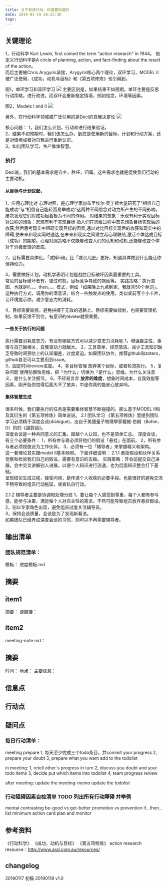 ```yaml
---
title: 关于有效行动，你需要知道的
date: 2019-01-19 20:22:38
tags:
---
```


## 关键理论 
1，行动科学
Kurt Lewin, first coined the term "action research" in 1944。
他定义行动科学是A circle of planning, action, and fact-finding about the result of the action。   
而后主要被Chris Arygyris承接，Arygyris核心两个理论，双环学习，MODEL II被广泛使用，《成功，动机与目标》和《第五项修炼》也引用到。

图1，单环学习和双环学习
![](https://duane-1258291235.cos.ap-beijing.myqcloud.com/20190120104108.png)
主要区别是，如果结果不如预期，单环主要是反思行动策略，进行改进。而双环会重新框定情境，例如信念，环境等因素。

图2，Models I and II
![](https://duane-1258291235.cos.ap-beijing.myqcloud.com/20190120104124.png)

另外，在行动科学领域被广泛引用的是Deci的自我决定论
![](https://duane-1258291235.cos.ap-beijing.myqcloud.com/20190120104146.png)

核心问题：
1，我们怎么计划，行动和进行结果验证。      
2，结果不如预期时，我们该怎么办，到底是使用新的目标，计划和行动方案，还是对情境或者对自我进行重新认识。   
3，如何团队学习，生产集体智慧。  


### 执行
Deci说，我们的基本需求是自主，胜任，归属。这些需求也就是促使我们行动的主要动机。  
#### 从目标与计划说起，
1，应用心理比对
心理对照，是心理学家加布里埃尔·奥丁根大量研究了“相信自己能成功”与“相信自己能轻而易举成功”这两种不同信念对动力所产生的不同影响，屡次发现它们对成功起着极为不同的作用。对结果的想象：乐观有利于实现目标对过程的想象：悲观有利于实现目标指人们在思维过程中首先想象目标实现后的收获,然后思考现实中阻碍实现目标的因素,通过对比目标实现后的收获和现实中的障碍,使未来和现实同时通达,在未来和现实之间建立起心理联结,激活个体达成目标（成功）的期望。心理对照策略不仅能够改变人们的认知和动机,还能够改变个体对于消极反馈的反应。  

2，目标需要具体化，「减掉5磅」比「减点儿肥」更好，知道具体做到什么能让你保持动力。  

3，需要做好计划。动机学表明计划是战胜目标破坏因素最重要的工具。  
常见的目标破坏者有，错过时机，目标竞争导致的拖延等。
实践策略：执行意图，也就是if。。。then。。。模式，例如「如果晚上九点到家，我就背50个单词」。这种执行方式，调用你的潜意识，结合一些触发点的使用，类似桌前写个小卡片，让环境提示你。减少意志力的消耗。  

4，目标需要监控。避免拼搏于无效的道路上。目标需要做规划，也需要反馈机制，如果反馈不到位，有意识的review就很重要。 

#### 一些关于执行的问题
执行需要消耗意志力，有没有哪些方式可以减少意志力消耗呢
1，增强自主性，事情与自己越相关，自我驱动力就越大。
2，工具简单，规范简洁。减少工具知识缺乏导致时间预估上的认知偏差，过度紧迫。如果团队协作，推荐github和zotero，github甚至可以主要用到issue。  
3，固定时间review进度。
4，多目标管理
放弃某个目标，或者轮流执行。
5，复杂问题
使用防御性思维，把「为什么」切换为「是什么」思维。为什么关注意义，是什么关注细节。
6，不轻易言弃
**放弃的难度**，想象时间成本，自我效能等因素，刚开始你觉得后面大不了放弃，中途你真的能安心放弃吗。

#### 集体智慧生成
很多时候，我们要执行的任务是需要集体智慧不断碰撞的，那么基于MODEL II和及其衍生的《第五项修炼》简单说说。
2.1  团队学习
《第五项修炼》里提到团队学习必须精于深度会谈(dialogue)，出自于美國量子物理學家戴維·伯姆（Bohm．D）的的《論對話》。  
深度会谈是一种共同意义的汇集。超越个人认知，也不是简单汇总。
深度会谈，有三个必要条件：
1，所有参与者必须将他们的假设「悬挂」在面前。
2，所有参与者必须视彼此为工作伙伴。
3，必须有一位「辅导者」来掌握精义和架构。  
这一套理论其实跟model II基本映照。
下面详细说明：
2.1.1 悬挂假设和伙伴关系
觉察和检验我们自己的假设，需要有意识的去做。
实践策略：开会前提交自己进展，会中交叉讲解别人进展。以便个人知识进行流通，也为后面知识整合打下基础。  
呈现结论生成过程，接受问询，是传递个人收获的必要手段。也能很好的避免交流不畅导致的组员行动拖延，或者私自行动。  

2.1.2 辅导者主要是协调和处理分歧
1，要让每个人感受到尊重，每个人都有参与感，能参与决策，满足每个人对自主性的需求。不然可能导致组员放弃悬挂假设。  
2，别以专家角色出现，避免组员过度关注辅导员。  
3，保持会谈质量，会谈是为了发现新看法。   
如果团队已经养成深度会谈的习惯，则可以不再需要辅导者。  

## 输出清单
### 团队规范清单：
模板：
进度模板.md
## 摘要
## item1
摘要：
源链接：
## item2

meeting-note.md：
## 摘要
时间：
地点：
主要信息：
## 信息点
## 行动点
## 疑问点

### 每日行动清单：
meeting prepare
1, 每天至少完成三个todo条目，并commit your progress
2, prepare your doubt
3, prepare what you want add to the todolist

in meeting:
1, retell other`s progress in turn
2, discuss you doubt and your todo items
3, decide put which items into todolist
4, team progress review

after meeting:
update the meeting-memo
update the todolist

### 行动阻碍因素自检清单 TODO 列出所有行动障碍 并举例
mental contrasting
be-good vs get-better
promotion vs prevention
if...then... list
minimum action card
plan and monitor

## 参考资料
《行动科学》
《成功，动机与目标》
《第五项修炼》
action research resource：http://www.aral.com.au/resources/

## changelog  
20190117 初稿
20190118 v1.0  


